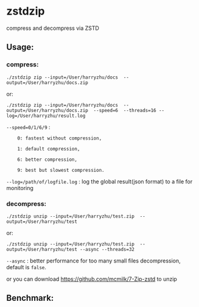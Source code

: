 # zstdzip
compress and decompress via ZSTD

## Usage:
### compress:

`
./zstdzip zip --input=/User/harryzhu/docs  --output=/User/harryzhu/docs.zip
`

or:

`
./zstdzip zip --input=/User/harryzhu/docs  --output=/User/harryzhu/docs.zip  --speed=6  --threads=16 --log=/User/harryzhu/result.log
`

`--speed=0/1/6/9` : 

        0: fastest without compression, 

        1: default compression,

        6: better compression,
        
        9: best but slowest compression. 


`--log=/path/of/logfile.log` : log the global result(json format) to a file for monitoring 

### decompress:

`
./zstdzip unzip --input=/User/harryzhu/test.zip  --output=/User/harryzhu/test
`

or:

`
./zstdzip unzip --input=/User/harryzhu/test.zip  --output=/User/harryzhu/test --async --threads=32
`

`--async` : better performance for too many small files decompression, default is `false`.

or you can download https://github.com/mcmilk/7-Zip-zstd to unzip


## Benchmark:
